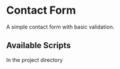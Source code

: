 # Contact Form

A simple contact form with basic validation.

## Available Scripts

In the project directory
